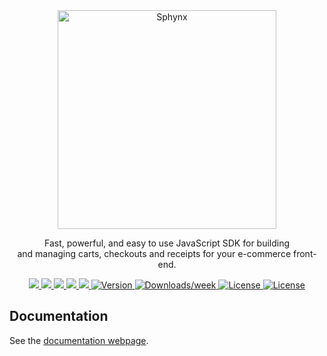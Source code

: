 <div align="center">
  <img src="https://user-images.githubusercontent.com/80452137/216784697-85c3221c-7532-4703-b285-ee74aba99c7b.svg" alt="Sphynx" height="350" />
  <p>Fast, powerful, and easy to use JavaScript SDK for building <br /> and managing carts, checkouts and receipts for your e-commerce front-end. </p>
</div>

<p align="center">
  <a href="https://github.com/evolinks/sphynx/actions/workflows/lint.yml">
    <img src="https://github.com/evolinks/sphynx/actions/workflows/lint.yml/badge.svg" />
  </a>
  <a href="https://github.com/evolinks/sphynx/actions/workflows/prettier.yml">
    <img src="https://github.com/evolinks/sphynx/actions/workflows/prettier.yml/badge.svg" />
  </a>
  <a href="https://github.com/evolinks/sphynx/actions/workflows/snyk.yml">
    <img src="https://github.com/evolinks/sphynx/actions/workflows/snyk.yml/badge.svg" />
  </a>
  <a href="https://github.com/evolinks/sphynx/actions/workflows/codeql.yml">
    <img src="https://github.com/evolinks/sphynx/actions/workflows/codeql.yml/badge.svg?branch=main" />
  </a>
  <a href="">
    <img src="https://img.shields.io/github/repo-size/evolinks/sphynx"/>
  </a>
  <a href="https://www.npmjs.com/package/sphynx-sdk">
    <img src="https://img.shields.io/npm/v/sphynx-sdk.svg" alt="Version" />
  </a>
  <a href="https://www.npmjs.com/package/sphynx-sdk">
    <img src="https://img.shields.io/npm/dw/sphynx-sdk" alt="Downloads/week" />
  </a>
   <a href="https://github.com/evolinks/sphynx/blob/main/package.json">
    <img src="https://img.shields.io/npm/l/sphynx-sdk.svg" alt="License" />
  </a>
  <a href="https://openbase.com/js/sphynx-sdk?utm_source=embedded&amp;utm_medium=badge&amp;utm_campaign=rate-badge">
    <img src="https://badges.openbase.com/js/featured/sphynx-sdk.svg?" alt="License" />
  </a>
  <br>
</p>


## Documentation

See the [documentation webpage](https://github.com/evolinks/sphynx).
